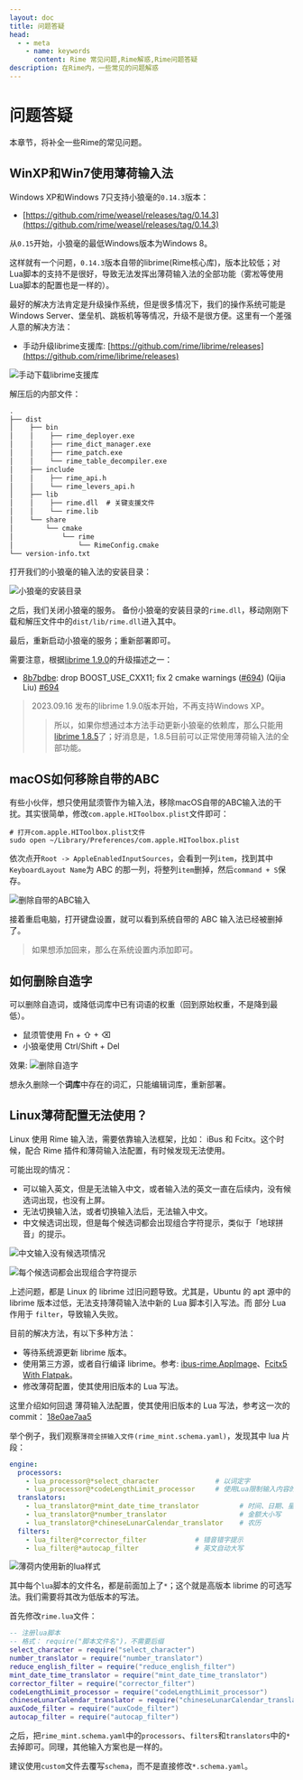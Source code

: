 ```yaml
---
layout: doc
title: 问题答疑
head:
  - - meta
    - name: keywords
      content: Rime 常见问题,Rime解惑,Rime问题答疑
description: 在Rime内，一些常见的问题解惑
---
```

# 问题答疑

本章节，将补全一些Rime的常见问题。

## WinXP和Win7使用薄荷输入法
Windows XP和Windows 7只支持小狼毫的`0.14.3`版本：
- [https://github.com/rime/weasel/releases/tag/0.14.3](https://github.com/rime/weasel/releases/tag/0.14.3)

从`0.15`开始，小狼毫的最低Windows版本为Windows 8。

这样就有一个问题，`0.14.3`版本自带的librime(Rime核心库)，版本比较低；对Lua脚本的支持不是很好，导致无法发挥出薄荷输入法的全部功能（雾凇等使用Lua脚本的配置也是一样的）。

最好的解决方法肯定是升级操作系统，但是很多情况下，我们的操作系统可能是Windows Server、堡垒机、跳板机等等情况，升级不是很方便。这里有一个差强人意的解决方法：
- 手动升级librime支援库: [https://github.com/rime/librime/releases](https://github.com/rime/librime/releases)

![手动下载librime支援库](/image/guide/downloadRimeDll.webp)

解压后的内部文件：
```txt
.
├── dist
│    ├── bin
│    │    ├── rime_deployer.exe
│    │    ├── rime_dict_manager.exe
│    │    ├── rime_patch.exe
│    │    └── rime_table_decompiler.exe
│    ├── include
│    │    ├── rime_api.h
│    │    └── rime_levers_api.h
│    ├── lib
│    │    ├── rime.dll  # 关键支援文件
│    │    └── rime.lib
│    └── share
│        └── cmake
│            └── rime
│                └── RimeConfig.cmake
└── version-info.txt

```

打开我们的小狼毫的输入法的安装目录：

![小狼毫的安装目录](/image/guide/openWeaselRootPath.webp)

之后，我们关闭小狼毫的服务。 备份小狼毫的安装目录的`rime.dll`，移动刚刚下载和解压文件中的`dist/lib/rime.dll`进入其中。 

最后，重新启动小狼毫的服务；重新部署即可。 


需要注意，根据[librime 1.9.0](https://github.com/rime/librime/releases/tag/1.9.0)的升级描述之一：
- [8b7bdbe](https://github.com/rime/librime/commit/8b7bdbe115f8e903bbd6210f32066ac6c1760d6a): drop BOOST_USE_CXX11; fix 2 cmake warnings ([#694](https://github.com/rime/librime/pull/694)) (Qijia Liu) [#694](https://github.com/rime/librime/pull/694)

> 2023.09.16 发布的librime 1.9.0版本开始，不再支持Windows XP。
> > 所以，如果你想通过本方法手动更新小狼毫的依赖库，那么只能用[librime 1.8.5](https://github.com/rime/librime/releases/tag/1.8.5)了；好消息是，1.8.5目前可以正常使用薄荷输入法的全部功能。

## macOS如何移除自带的ABC

有些小伙伴，想只使用鼠须管作为输入法，移除macOS自带的ABC输入法的干扰。其实很简单，修改`com.apple.HIToolbox.plist`文件即可：
```text
# 打开com.apple.HIToolbox.plist文件
sudo open ~/Library/Preferences/com.apple.HIToolbox.plist
```

依次点开`Root -> AppleEnabledInputSources`，会看到一列`item`，找到其中`KeyboardLayout Name`为 ABC 的那一列，将整列`item`删掉，然后`command + S`保存。

![删除自带的ABC输入](/image/guide/removeABC.webp)

接着重启电脑，打开键盘设置，就可以看到系统自带的 ABC 输入法已经被删掉了。

> 如果想添加回来，那么在系统设置内添加即可。

## 如何删除自造字
可以删除自造词，或降低词库中已有词语的权重（回到原始权重，不是降到最低）。
- 鼠须管使用 Fn + ⇧ + ⌫
- 小狼毫使用 Ctrl/Shift + Del

效果:
![删除自造字](/image/guide/deleteSelfWord.gif)

想永久删除一个**词库**中存在的词汇，只能编辑词库，重新部署。

## Linux薄荷配置无法使用？

Linux 使用 Rime 输入法，需要依靠输入法框架，比如： iBus 和 Fcitx。这个时候，配合 Rime 插件和薄荷输入法配置，有时候发现无法使用。

可能出现的情况：
- 可以输入英文，但是无法输入中文，或者输入法的英文一直在后续内，没有候选词出现，也没有上屏。
- 无法切换输入法，或者切换输入法后，无法输入中文。
- 中文候选词出现，但是每个候选词都会出现组合字符提示，类似于「地球拼音」的提示。

![中文输入没有候选项情况](/image/guide/cantInputWithoutEnglish1.webp)

![每个候选词都会出现组合字符提示](/image/guide/cantInputWithoutEnglish2.webp)

上述问题，都是 Linux 的 librime 过旧问题导致。尤其是，Ubuntu 的 apt 源中的 librime 版本过低，无法支持薄荷输入法中新的 Lua 脚本引入写法。而 部分 Lua 作用于 `filter`，导致输入失败。

目前的解决方法，有以下多种方法：
- 等待系统源更新 librime 版本。
- 使用第三方源，或者自行编译 librime。参考: [ibus-rime.AppImage](https://github.com/hchunhui/ibus-rime.AppImage)、[Fcitx5 With Flatpak](installRime.html#fcitx5-version-flatpak)。
- 修改薄荷配置，使其使用旧版本的 Lua 写法。

这里介绍如何回退 薄荷输入法配置，使其使用旧版本的 Lua 写法，参考这一次的 commit： [18e0ae7aa5](https://github.com/Mintimate/oh-my-rime/commit/18e0ae7aa52773d8dd7e15a4ad15a8c91bc9e6d9)

举个例子，我们观察`薄荷全拼输入文件(rime_mint.schema.yaml)`，发现其中 lua 片段：
```yaml
engine:
  processors:
    - lua_processor@*select_character              # 以词定字
    - lua_processor@*codeLengthLimit_processor     # 使用Lua限制输入内容的最大长度(防止过长而卡顿)
  translators:
    - lua_translator@*mint_date_time_translator          # 时间、日期、星期、月份
    - lua_translator@*number_translator                  # 金额大小写
    - lua_translator@*chineseLunarCalendar_translator    # 农历
  filters:
    - lua_filter@*corrector_filter            # 错音错字提示
    - lua_filter@*autocap_filter              # 英文自动大写
```

![薄荷内使用新的lua样式](/image/guide/newStyleOfRime.webp)

其中每个`lua`脚本的文件名，都是前面加上了`*`；这个就是高版本 librime 的可选写法。我们需要将其改为低版本的写法。

首先修改`rime.lua`文件：
```lua
-- 注册lua脚本
-- 格式： require("脚本文件名")，不需要后缀
select_character = require("select_character")
number_translator = require("number_translator")
reduce_english_filter = require("reduce_english_filter")
mint_date_time_translator = require("mint_date_time_translator")
corrector_filter = require("corrector_filter")
codeLengthLimit_processor = require("codeLengthLimit_processor")
chineseLunarCalendar_translator = require("chineseLunarCalendar_translator")
auxCode_filter = require("auxCode_filter")
autocap_filter = require("autocap_filter")
```

之后，把`rime_mint.schema.yaml`中的`processors`、`filters`和`translators`中的`*`去掉即可。同理，其他输入方案也是一样的。

建议使用`custom`文件去覆写`schema`，而不是直接修改`*.schema.yaml`。